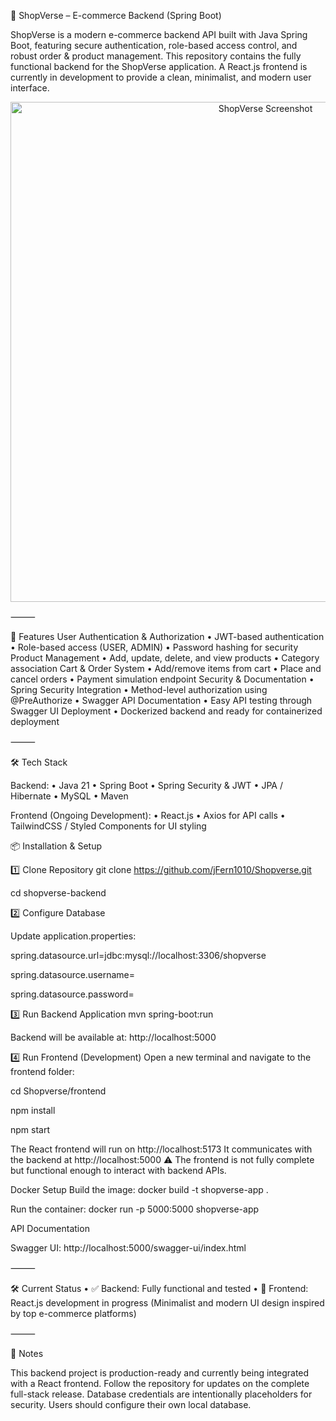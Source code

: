 🛒 ShopVerse – E-commerce Backend (Spring Boot)

ShopVerse is a modern e-commerce backend API built with Java Spring Boot, featuring secure authentication, role-based access control, and robust order & product management.
This repository contains the fully functional backend for the ShopVerse application.
A React.js frontend is currently in development to provide a clean, minimalist, and modern user interface.

<p align="center">
  <img width="800" alt="ShopVerse Screenshot" src="https://github.com/user-attachments/assets/92b83045-0ebb-4573-80e5-fd5ceaf1cd0e" />
</p>


⸻

🚀 Features
	User Authentication & Authorization
	•	JWT-based authentication
	•	Role-based access (USER, ADMIN)
	•	Password hashing for security
	Product Management
	•	Add, update, delete, and view products
	•	Category association
	Cart & Order System
	•	Add/remove items from cart
	•	Place and cancel orders
	•	Payment simulation endpoint
	Security & Documentation
	•	Spring Security Integration
	•	Method-level authorization using @PreAuthorize
	•	Swagger API Documentation
	•	Easy API testing through Swagger UI
	Deployment
	•	Dockerized backend and ready for containerized deployment

⸻

🛠️ Tech Stack

Backend:
	•	Java 21
	•	Spring Boot
	•	Spring Security & JWT
	•	JPA / Hibernate
	•	MySQL
	•	Maven

Frontend (Ongoing Development):
	•	React.js
	•	Axios for API calls
	•	TailwindCSS / Styled Components for UI styling

📦 Installation & Setup

1️⃣ Clone Repository
git clone https://github.com/jFern1010/Shopverse.git

cd shopverse-backend


2️⃣ Configure Database

Update application.properties:

spring.datasource.url=jdbc:mysql://localhost:3306/shopverse

spring.datasource.username=<your-db-username>

spring.datasource.password=<your-db-password>


3️⃣ Run Backend Application
mvn spring-boot:run

Backend will be available at:
http://localhost:5000

4️⃣ Run Frontend (Development)
Open a new terminal and navigate to the frontend folder:

cd Shopverse/frontend

npm install

npm start

The React frontend will run on http://localhost:5173
It communicates with the backend at http://localhost:5000
⚠️ The frontend is not fully complete but functional enough to interact with backend APIs.


Docker Setup
Build the image:
docker build -t shopverse-app .

Run the container:
docker run -p 5000:5000 shopverse-app


API Documentation

Swagger UI:
http://localhost:5000/swagger-ui/index.html

⸻

🛠️ Current Status
	•	✅ Backend: Fully functional and tested
	•	🔄 Frontend: React.js development in progress
(Minimalist and modern UI design inspired by top e-commerce platforms)

⸻

📌 Notes

This backend project is production-ready and currently being integrated with a React frontend.
Follow the repository for updates on the complete full-stack release.
Database credentials are intentionally placeholders for security. Users should configure their own local database.

